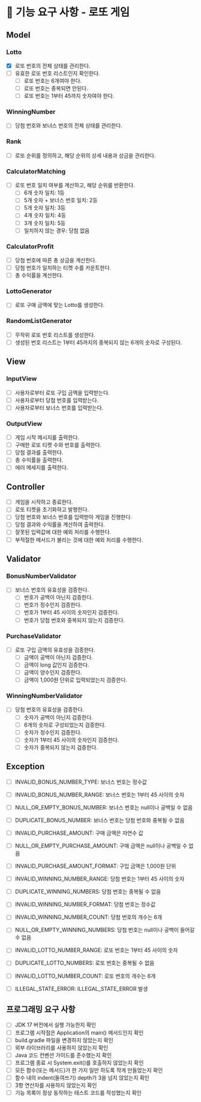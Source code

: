 # 🚀 기능 요구 사항 - 로또 게임

## Model
### Lotto
- [x] 로또 번호의 전체 상태를 관리한다.
- [ ] 유효한 로또 번호 리스트인지 확인한다.
    - [ ] 로또 번호는 6개여야 한다.
    - [ ] 로또 번호는 중복되면 안된다.
    - [ ] 로또 번호는 1부터 45까지 숫자여야 한다.

### WinningNumber
- [ ] 당첨 번호와 보너스 번호의 전체 상태를 관리한다.

### Rank
- [ ] 로또 순위를 정의하고, 해당 순위의 상세 내용과 상금을 관리한다.

### CalculatorMatching
- [ ] 로또 번호 일치 여부를 계산하고, 해당 순위를 반환한다.
    - [ ] 6개 숫자 일치: 1등
    - [ ] 5개 숫자 + 보너스 번호 일치: 2등
    - [ ] 5개 숫자 일치: 3등
    - [ ] 4개 숫자 일치: 4등
    - [ ] 3개 숫자 일치: 5등
    - [ ] 일치하지 않는 경우: 당첨 없음

### CalculatorProfit
- [ ] 당첨 번호에 따른 총 상금을 계산한다.
- [ ] 당첨 번호가 일치하는 티켓 수를 카운트한다.
- [ ] 총 수익률을 계산한다.

### LottoGenerator
- [ ] 로또 구매 금액에 맞는 Lotto를 생성한다.

### RandomListGenerator
- [ ] 무작위 로또 번호 리스트를 생성한다.
- [ ] 생성된 번호 리스트는 1부터 45까지의 중복되지 않는 6개의 숫자로 구성된다.

## View
### InputView
- [ ] 사용자로부터 로또 구입 금액을 입력받는다.
- [ ] 사용자로부터 당첨 번호를 입력받는다.
- [ ] 사용자로부터 보너스 번호를 입력받는다.

### OutputView
- [ ] 게임 시작 메시지를 출력한다.
- [ ] 구매한 로또 티켓 수와 번호를 출력한다.
- [ ] 당첨 결과를 출력한다.
- [ ] 총 수익률을 출력한다.
- [ ] 에러 메세지를 출력한다.

## Controller
- [ ] 게임을 시작하고 종료한다.
- [ ] 로또 티켓을 초기화하고 발행한다.
- [ ] 당첨 번호와 보너스 번호를 입력받아 게임을 진행한다.
- [ ] 당첨 결과와 수익률을 계산하여 출력한다.
- [ ] 잘못된 입력값에 대한 예외 처리를 수행한다.
- [ ] 부적절한 메서드가 불리는 것에 대한 예외 처리를 수행한다.

## Validator
### BonusNumberValidator
- [ ] 보너스 번호의 유효성을 검증한다.
    - [ ] 번호가 공백이 아닌지 검증한다.
    - [ ] 번호가 정수인지 검증한다.
    - [ ] 번호가 1부터 45 사이의 숫자인지 검증한다.
    - [ ] 번호가 당첨 번호와 중복되지 않는지 검증한다.

### PurchaseValidator
- [ ] 로또 구입 금액의 유효성을 검증한다.
    - [ ] 금액이 공백이 아닌지 검증한다.
    - [ ] 금액이 long 값인지 검증한다.
    - [ ] 금액이 양수인지 검증한다.
    - [ ] 금액이 1,000원 단위로 입력되었는지 검증한다.

### WinningNumberValidator
- [ ] 당첨 번호의 유효성을 검증한다.
    - [ ] 숫자가 공백이 아닌지 검증한다.
    - [ ] 6개의 숫자로 구성되었는지 검증한다.
    - [ ] 숫자가 정수인지 검증한다.
    - [ ] 숫자가 1부터 45 사이의 숫자인지 검증한다.
    - [ ] 숫자가 중복되지 않는지 검증한다.

## Exception
- [ ] INVALID_BONUS_NUMBER_TYPE: 보너스 번호는 정수값
- [ ] INVALID_BONUS_NUMBER_RANGE: 보너스 번호는 1부터 45 사이의 숫자
- [ ] NULL_OR_EMPTY_BONUS_NUMBER: 보너스 번호는 null이나 공백일 수 없음
- [ ] DUPLICATE_BONUS_NUMBER: 보너스 번호는 당첨 번호와 중복될 수 없음

- [ ] INVALID_PURCHASE_AMOUNT: 구매 금액은 자연수 값
- [ ] NULL_OR_EMPTY_PURCHASE_AMOUNT: 구매 금액은 null이나 공백일 수 없음
- [ ] INVALID_PURCHASE_AMOUNT_FORMAT: 구입 금액은 1,000원 단위

- [ ] INVALID_WINNING_NUMBER_RANGE: 당첨 번호는 1부터 45 사이의 숫자
- [ ] DUPLICATE_WINNING_NUMBERS: 당첨 번호는 중복될 수 없음
- [ ] INVALID_WINNING_NUMBER_FORMAT: 당첨 번호는 정수값
- [ ] INVALID_WINNING_NUMBER_COUNT: 당첨 번호의 개수는 6개
- [ ] NULL_OR_EMPTY_WINNING_NUMBERS: 당첨 번호는 null이나 공백이 들어갈 수 없음

- [ ] INVALID_LOTTO_NUMBER_RANGE: 로또 번호는 1부터 45 사이의 숫자
- [ ] DUPLICATE_LOTTO_NUMBERS: 로또 번호는 중복될 수 없음
- [ ] INVALID_LOTTO_NUMBER_COUNT: 로또 번호의 개수는 6개

- [ ] ILLEGAL_STATE_ERROR: ILLEGAL_STATE_ERROR 발생

## 프로그래밍 요구 사항
- [ ] JDK 17 버전에서 실행 가능한지 확인
- [ ] 프로그램 시작점은 Application의 main() 메서드인지 확인
- [ ] build.gradle 파일을 변경하지 않았는지 확인
- [ ] 외부 라이브러리를 사용하지 않았는지 확인
- [ ] Java 코드 컨벤션 가이드를 준수했는지 확인
- [ ] 프로그램 종료 시 System.exit()를 호출하지 않았는지 확인
- [ ] 모든 함수(또는 메서드)가 한 가지 일만 하도록 작게 만들었는지 확인
- [ ] 함수 내의 indent(들여쓰기) depth가 3을 넘지 않았는지 확인
- [ ] 3항 연산자를 사용하지 않았는지 확인
- [ ] 기능 목록이 정상 동작하는 테스트 코드를 작성했는지 확인